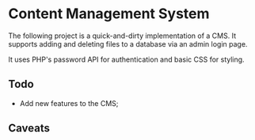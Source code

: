 # Content Management System

The following project is a quick-and-dirty implementation of a CMS.
It supports adding and deleting files to a database via an admin login page.

It uses PHP's password API for authentication and basic CSS for styling.

## Todo

- Add new features to the CMS;

## Caveats
